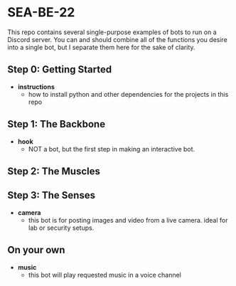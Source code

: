 # SEA-BE-22
This repo contains several single-purpose examples of bots to run on a Discord server. You can and should combine all of the functions you desire into a single bot, but I separate them here for the sake of clarity.

## Step 0: Getting Started
- **instructions**
  - how to install python and other dependencies for the projects in this repo 

## Step 1: The Backbone
- **hook**
  - NOT a bot, but the first step in making an interactive bot. 
## Step 2: The Muscles
<!--
 - **logviewer** 
  - this bot reads data from a log and returns it to chat
- **sc_runner** 
  - this bot will run a script from a predefined directory
-->
## Step 3: The Senses
- **camera** 
  - this bot is for posting images and video from a live camera. ideal for lab or security setups.

## On your own
- **music** 
  - this bot will play requested music in a voice channel
<!--
- **reactor** 
  - this bot will assign roles in a discord channel based on your reactions
- **steamer** 
  - this bot queries live stats from a specified steam game server and shows player count in status
- **the kitchen skink**
  -  most of the above foolishly combined into a single bot
-->


